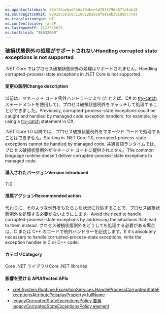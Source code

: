 ```yaml
---
ms.openlocfilehash: 394f2daebad7b6af94bee4d7876796e87fe8ab19
ms.sourcegitcommit: 0802ac583585110022beb6af8ea0b39188b77c43
ms.translationtype: HT
ms.contentlocale: ja-JP
ms.lasthandoff: 11/25/2020
ms.locfileid: "96032069"
---
```

### <a name="handling-corrupted-state-exceptions-is-not-supported"></a><span data-ttu-id="9944c-101">破損状態例外の処理がサポートされない</span><span class="sxs-lookup"><span data-stu-id="9944c-101">Handling corrupted state exceptions is not supported</span></span>

<span data-ttu-id="9944c-102">.NET Core ではプロセス破損状態例外の処理はサポートされません。</span><span class="sxs-lookup"><span data-stu-id="9944c-102">Handling corrupted-process-state exceptions in .NET Core is not supported.</span></span>

#### <a name="change-description"></a><span data-ttu-id="9944c-103">変更の説明</span><span class="sxs-lookup"><span data-stu-id="9944c-103">Change description</span></span>

<span data-ttu-id="9944c-104">以前は、マネージド コード例外ハンドラーにより (たとえば、C# の [try-catch](../../../../docs/csharp/language-reference/keywords/try-catch.md) ステートメントを使用して)、プロセス破損状態例外をキャッチして処理することができました。</span><span class="sxs-lookup"><span data-stu-id="9944c-104">Previously, corrupted-process-state exceptions could be caught and handled by managed code exception handlers, for example, by using a [try-catch](../../../../docs/csharp/language-reference/keywords/try-catch.md) statement in C#.</span></span>

<span data-ttu-id="9944c-105">.NET Core 1.0 以降では、プロセス破損状態例外をマネージド コードで処理することはできません。</span><span class="sxs-lookup"><span data-stu-id="9944c-105">Starting in .NET Core 1.0, corrupted-process-state exceptions cannot be handled by managed code.</span></span> <span data-ttu-id="9944c-106">共通言語ランタイムでは、プロセス破損状態例外がマネージド コードに提供されません。</span><span class="sxs-lookup"><span data-stu-id="9944c-106">The common language runtime doesn't deliver corrupted-process-state exceptions to managed code.</span></span>

#### <a name="version-introduced"></a><span data-ttu-id="9944c-107">導入されたバージョン</span><span class="sxs-lookup"><span data-stu-id="9944c-107">Version introduced</span></span>

<span data-ttu-id="9944c-108">1</span><span class="sxs-lookup"><span data-stu-id="9944c-108">1.0</span></span>

#### <a name="recommended-action"></a><span data-ttu-id="9944c-109">推奨アクション</span><span class="sxs-lookup"><span data-stu-id="9944c-109">Recommended action</span></span>

<span data-ttu-id="9944c-110">代わりに、そのような例外をもたらした状況に対処することで、プロセス破損状態例外を処理する必要がないようにします。</span><span class="sxs-lookup"><span data-stu-id="9944c-110">Avoid the need to handle corrupted-process-state exceptions by addressing the situations that lead to them instead.</span></span> <span data-ttu-id="9944c-111">プロセス破損状態例外をどうしても処理する必要がある場合は、C または C++ のコードで例外ハンドラーを記述します。</span><span class="sxs-lookup"><span data-stu-id="9944c-111">If it's absolutely necessary to handle corrupted-process-state exceptions, write the exception handler in C or C++ code.</span></span>

#### <a name="category"></a><span data-ttu-id="9944c-112">カテゴリ</span><span class="sxs-lookup"><span data-stu-id="9944c-112">Category</span></span>

<span data-ttu-id="9944c-113">Core .NET ライブラリ</span><span class="sxs-lookup"><span data-stu-id="9944c-113">Core .NET libraries</span></span>

#### <a name="affected-apis"></a><span data-ttu-id="9944c-114">影響を受ける API</span><span class="sxs-lookup"><span data-stu-id="9944c-114">Affected APIs</span></span>

- <xref:System.Runtime.ExceptionServices.HandleProcessCorruptedStateExceptionsAttribute?displayProperty=fullName>
- [<span data-ttu-id="9944c-115">legacyCorruptedStateExceptionsPolicy 要素</span><span class="sxs-lookup"><span data-stu-id="9944c-115">legacyCorruptedStateExceptionsPolicy element</span></span>](~/docs/framework/configure-apps/file-schema/runtime/legacycorruptedstateexceptionspolicy-element.md)

<!--

#### Affected APIs

- `T:System.Runtime.ExceptionServices.HandleProcessCorruptedStateExceptionsAttribute`

-->
